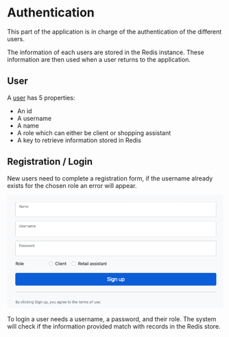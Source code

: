 # Authentication

This part of the application is in charge of the authentication of the different users. 

The information of each users are stored in the Redis instance. These information are then used when a user returns to the application. 

## User
A [user](../ccc/app/auth/user.py) has 5 properties:
- An id
- A username
- A name
- A role which can either be client or shopping assistant
- A key to  retrieve information stored in Redis

## Registration / Login

New users need to complete a registration form, if the username already exists for the chosen role an error will appear.

![registration](images/registration_form.png)

To login a user needs a username, a password, and their role.
The system will check if the information provided match with records in the Redis store.
